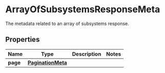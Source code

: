 

# ArrayOfSubsystemsResponseMeta

The metadata related to an array of subsystems response.
## Properties

Name | Type | Description | Notes
------------ | ------------- | ------------- | -------------
**page** | [**PaginationMeta**](PaginationMeta.md) |  | 



